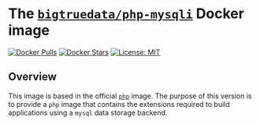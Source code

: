 # The [`bigtruedata/php-mysqli`](https://hub.docker.com/r/bigtruedata/php-mysqli/) Docker image

[![Docker Pulls](https://img.shields.io/docker/pulls/bigtruedata/php-mysqli.svg)](https://hub.docker.com/r/bigtruedata/php-mysqli/)
[![Docker Stars](https://img.shields.io/docker/stars/bigtruedata/php-mysqli.svg)](https://hub.docker.com/r/bigtruedata/php-mysqli/)
[![License: MIT](https://img.shields.io/badge/License-MIT-yellow.svg)](https://opensource.org/licenses/MIT)


## Overview

This image is based in the official [`php`](https://hub.docker.com/_/php/) image. The purpose of this version is to provide a `php` image that contains the extensions required to build applications using a `mysql` data storage backend.

